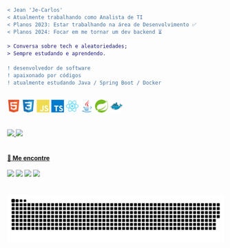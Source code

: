 ```diff
< Jean 'Je-Carlos' 
< Atualmente trabalhando como Analista de TI
< Planos 2023: Estar trabalhando na área de Desenvolvimento ✅
< Planos 2024: Focar em me tornar um dev backend ⏳

> Conversa sobre tech e aleatoriedades;
> Sempre estudando e aprendendo.

! ‍desenvolvedor de software
! apaixonado por códigos
! atualmente estudando Java / Spring Boot / Docker

```
  <div style="display: inline_block" ><br>
  <img align="center" alt="Jean-HTML" height="30" width="30" src="https://raw.githubusercontent.com/devicons/devicon/master/icons/html5/html5-original.svg">
  <img align="center" alt="Jean-CSS" height="30" width="30" src="https://raw.githubusercontent.com/devicons/devicon/master/icons/css3/css3-original.svg">
  <img align="center" alt="Jean-Js" height="30" width="30" src="https://raw.githubusercontent.com/devicons/devicon/master/icons/javascript/javascript-plain.svg">
  <img align="center" alt="Jean-Ts" height="30" width="30" src="https://raw.githubusercontent.com/devicons/devicon/master/icons/typescript/typescript-plain.svg">
  <img align="center" alt="Jean-React" height="30" width="30" src="https://raw.githubusercontent.com/devicons/devicon/master/icons/react/react-original.svg">
  <img align="center" alt="Jean-CSS" height="30" width="30" src="https://raw.githubusercontent.com/devicons/devicon/master/icons/java/java-original.svg">
  <img align="center" alt="Jean-CSS" height="30" width="30" src="https://raw.githubusercontent.com/devicons/devicon/master/icons/spring/spring-original.svg">
  <img align="center" alt="Jean-CSS" height="30" width="30" src="https://raw.githubusercontent.com/devicons/devicon/master/icons/docker/docker-original.svg">
  </div>
  
 #
 
<div> 

  <a href="https://github.com/Je-Carlos">
   <img height="180em" src="https://github-readme-stats-rho-three-70.vercel.app/api?username=Je-Carlos&show_icons=true&theme=radical"/>
  <img height="180em" src="https://github-readme-stats-rho-three-70.vercel.app/api/top-langs/?username=Je-Carlos&layout=compact&langs_count=7&theme=radical"/>
</div>
  
  

 # 
 #### 🔗 Me encontre
<div>
  <a href="https://www.instagram.com/jean.cotillo/" target="_blank"><img src="https://img.shields.io/badge/Instagram-E4405F?style=for-the-badge&logo=instagram&logoColor=white"></a>
  <a href="https://www.linkedin.com/in/jean-carlos-berg/" target="_blank"><img src="https://img.shields.io/badge/-LinkedIn-%230077B5?style=for-the-badge&logo=linkedin&logoColor=white" target="_blank"></a> 
  <a href="https://twitter.com/IhateGhibli" target="_blank"><img src="https://img.shields.io/badge/Twitter-1DA1F2?style=for-the-badge&logo=twitter&logoColor=white" target="_blank"></a>
  <a href="https://linktr.ee/jeecarlos" target="_blank"><img src="https://img.shields.io/badge/linktree-39E09B?style=for-the-badge&logo=linktree&logoColor=white"></a>
</div>

#
![github contribution grid snake animation](https://raw.githubusercontent.com/Je-Carlos/Je-Carlos/output/github-contribution-grid-snake-dark.svg#gh-dark-mode-only)


